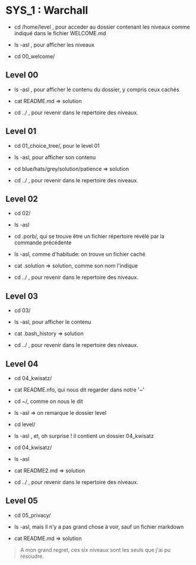 # SYS_1 : Warchall

* cd /home/level , pour acceder au dossier contenant les niveaux comme indiqué dans le fichier WELCOME.md

* ls -asl , pour afficher les niveaux

* cd 00_welcome/
## Level 00
* ls -asl , pour afficher le contenu du dossier, y compris ceux cachés

* cat README.md => solution

* cd ../ , pour revenir dans le repertoire des niveaux.

## Level 01
* cd 01_choice_tree/, pour le level 01

* ls -asl, pour afficher son contenu

* cd blue/hats/grey/solution/patience => solution

* cd ../ , pour revenir dans le repertoire des niveaux.

## Level 02
* cd 02/

* ls -asl

* cd .porb/, qui se trouve être un fichier répertoire révélé par la commande précédente
* ls -asl, comme d'habitude: on trouve un fichier caché

* cat .solution => solution, comme son nom l'indique

* cd ../ , pour revenir dans le repertoire des niveaux.

## Level 03
* cd 03/

* ls -asl, pour afficher le contenu

* cat .bash_history => solution

* cd ../ , pour revenir dans le repertoire des niveaux.

## Level 04
* cd 04_kwisatz/

* cat README.nfo, qui nous dit regarder dans notre '~'

* cd ~/, comme on nous le dit

* ls -asl => on remarque le dossier level

* cd level/

* ls -asl , et, oh surprise ! il contient un dossier 04_kwisatz

* cd 04_kwisatz/

* ls -asl

* cat README2.md => solution

* cd ../ , pour revenir dans le repertoire des niveaux.

## Level 05
* cd 05_privacy/

* ls -asl, mais il n'y a pas grand chose à voir, sauf un fichier markdown

* cat README.md => solution

>A mon grand regret, ces six niveaux sont les seuls que j'ai pu résoudre.
